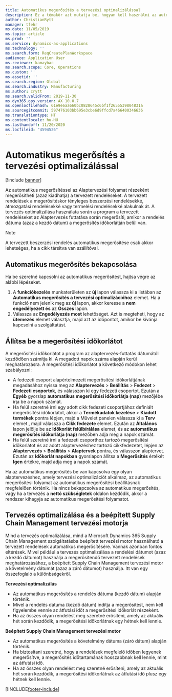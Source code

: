 ```yaml
---
title: Automatikus megerősítés a tervezési optimalizálással
description: Ez a témakör azt mutatja be, hogyan kell használni az automatikus megerősítést a tervezési optimalizációval.
author: ChristianRytt
manager: tfehr
ms.date: 11/05/2019
ms.topic: article
ms.prod: ''
ms.service: dynamics-ax-applications
ms.technology: ''
ms.search.form: ReqCreatePlanWorkspace
audience: Application User
ms.reviewer: kamaybac
ms.search.scope: Core, Operations
ms.custom: ''
ms.assetid: ''
ms.search.region: Global
ms.search.industry: Manufacturing
ms.author: crytt
ms.search.validFrom: 2019-11-30
ms.dyn365.ops.version: AX 10.0.7
ms.openlocfilehash: 61e9e6aa660bc0828645c6bf1f2655539804831a
ms.sourcegitcommit: 597476103bb695e3cbe6d9ffcd7a466400346636
ms.translationtype: HT
ms.contentlocale: hu-HU
ms.lasthandoff: 11/20/2020
ms.locfileid: "4594526"
---
```

# <a name="autofirming-with-planning-optimization"></a>Automatikus megerősítés a tervezési optimalizálással

[!include [banner](../../includes/banner.md)]

Az automatikus megerősítéssel az Alaptervezési folyamat részeként megerősítheti (azaz kiadhatja) a tervezett rendeléseket. A tervezett rendelések a megerősítéskor tényleges beszerzési rendelésekké, átmozgatási rendelésekké vagy termelési rendelésekké alakulnak át. A tervezés optimalizálása használata során a program a tervezett rendeléseket az Alaptervezés futtatása során megerősíti, amikor a rendelés dátuma (azaz a kezdő dátum) a megerősítés időkorlátján belül van.

> [!NOTE]
> A tervezett beszerzési rendelés automatikus megerősítése csak akkor lehetséges, ha a cikk társítva van szállítóval.

## <a name="turn-on-autofirming"></a>Automatikus megerősítés bekapcsolása

Ha be szeretné kapcsolni az automatikus megerősítést, hajtsa végre az alábbi lépéseket.

1. A **funkciókezelés** munkaterületen az **új** lapon válassza ki a listában az **Automatikus megerősítés a tervezési optimalizációhoz** elemet. Ha a funkció nem jelenik meg az **új** lapon, akkor keresse a **nem engedélyezett és** az **Összes** lapon.
1. Válassza az **Engedélyezés most** lehetőséget. Azt is megteheti, hogy az **ütemezés** elemet választja, majd azt az időpontot, amikor be kívánja kapcsolni a szolgáltatást.

## <a name="set-up-the-firming-time-fence"></a>Állítsa be a megerősítési időkorlátot

A megerősítési időkorlátot a program az alaptervezés-futtatás dátumától kezdődően számítja ki. A megadott napok száma alapján kerül meghatározásra. A megerősítési időkorlátot a következő módokon lehet szabályozni:

- A fedezeti csoport alapértelmezett megerősítési időkorlátjának megadásához nyissa meg az **Alaptervezés** \> **Beállítás** \> **Fedezet** \> **Fedezeti csoportok**, és válasszon ki egy fedezeti csoportot. Ezután a **Egyéb** gyorslap **automatikus megerősítési időkorlátja (nap)** mezőjébe írja be a napok számát.
- Ha felül szeretné írni egy adott cikk fedezeti csoportjához definiált megerősítési időkorlátot, akkor a **Termékadatok kezelése** \> **Kiadott termékek** pontra lépjen, majd a Művelet panelen válassza ki a **Terv** elemet , majd válassza a **Cikk fedezete** elemet. Ezután az **Általános** lapon jelölje be az **Időkorlát felülbírálása** elemet, és az **automatikus megerősítés időkorlátja (nap)** mezőben adja meg a napok számát.
- Ha felül szeretné írni a fedezeti csoporthoz tartozó megerősítési időkorlátot és az adott alaptervezéshez tartozó cikkfedezetet, lépjen az **Alaptervezés** \> **Beállítás** \> **Alaptervek** pontra, és válasszon alaptervet. Ezután az **Időkorlát napokban** gyorslapon állítsa a **Megerősítés** értékét **Igen** értékre, majd adja meg a napok számát.

Ha az automatikus megerősítés be van kapcsolva egy olyan alaptervezéshez, amely tervezési optimalizációt alkalmaz, az automatikus megerősítési folyamat az automatikus megerősítési beállításnak megfelelően történik. Ha nincs bekapcsolva az automatikus megerősítés, vagy ha a tervezés a **nettó szükségletek** oldalon kezdődik, akkor a rendszer kihagyja az automatikus megerősítési folyamatot.

## <a name="planning-optimization-vs-the-built-in-supply-chain-management-planning-engine"></a>Tervezés optimalizálása és a beépített Supply Chain Management tervezési motorja

Mind a tervezés optimalizálása, mind a Microsoft Dynamics 365 Supply Chain Management szolgáltatásba beépített tervezési motor használható a tervezett rendelések automatikus megerősítésére. Vannak azonban fontos eltérések. Mivel például a tervezés optimalizálása a rendelési dátumot (azaz a kezdő dátumot) használja a megerősítendő tervezett rendelések meghatározásához, a beépített Supply Chain Management tervezési motor a követelmény dátumát (azaz a záró dátumot) használja. Itt van egy összefoglaló a különbségekről.

**Tervezési optimalizálás**

- Az automatikus megerősítés a rendelés dátuma (kezdő dátum) alapján történik.
- Mivel a rendelés dátuma (kezdő dátum) indítja a megerősítést, nem kell figyelembe vennie az átfutási időt a megerősítési időkorlát részeként.
- Ha az összes olyan rendelést meg szeretné erősíteni, amely az aktuális hét során kezdődik, a megerősítési időkorlátnak egy hétnek kell lennie.

**Beépített Supply Chain Management tervezési motor**

- Az automatikus megerősítés a követelmény dátuma (záró dátum) alapján történik.
- Ha biztosítani szeretné, hogy a rendelések megfelelő időben legyenek megerősítve, a megerősítés időtartamának hosszabbnak kell lennie, mint az átfutási idő.
- Ha az összes olyan rendelést meg szeretné erősíteni, amely az aktuális hét során kezdődik, a megerősítési időkorlátnak az átfutási idő plusz egy hétnek kell lennie.


[!INCLUDE[footer-include](../../../includes/footer-banner.md)]